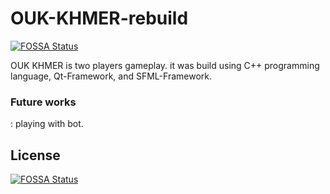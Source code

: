 # OUK-KHMER-rebuild
[![FOSSA Status](https://app.fossa.com/api/projects/git%2Bgithub.com%2Fvichhika%2FOUK-KHMER-rebuild.svg?type=shield)](https://app.fossa.com/projects/git%2Bgithub.com%2Fvichhika%2FOUK-KHMER-rebuild?ref=badge_shield)

OUK KHMER is two players gameplay. it was build using C++ programming language, Qt-Framework, and SFML-Framework.
<br>
<h3>Future works</h3> : playing with bot.
<br>



## License
[![FOSSA Status](https://app.fossa.com/api/projects/git%2Bgithub.com%2Fvichhika%2FOUK-KHMER-rebuild.svg?type=large)](https://app.fossa.com/projects/git%2Bgithub.com%2Fvichhika%2FOUK-KHMER-rebuild?ref=badge_large)